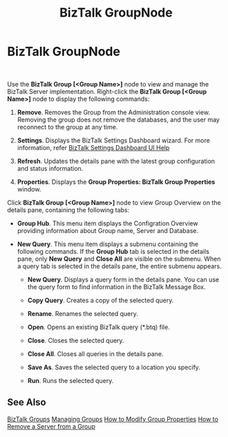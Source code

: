 ﻿---
title: BizTalk GroupNode
TOCTitle: BizTalk GroupNode
ms:assetid: 2d4c607f-af04-4c39-bbbf-ba364be2d3dd
ms:mtpsurl: https://msdn.microsoft.com/library/Aa559395(v=BTS.80)
ms:contentKeyID: 51527016
ms.date: 08/30/2017
mtps_version: v=BTS.80
f1_keywords:
- bts10.admin.node.group
---

# BizTalk GroupNode

 

Use the **BizTalk Group \[\<Group Name\>\]** node to view and manage the BizTalk Server implementation. Right-click the **BizTalk Group \[\<Group Name\>\]** node to display the following commands:

1.  **Remove**. Removes the Group from the Administration console view. Removing the group does not remove the databases, and the user may reconnect to the group at any time.

2.  **Settings**. Displays the BizTalk Settings Dashboard wizard. For more information, refer [BizTalk Settings Dashboard UI Help](biztalk-settings-dashboard-ui-help.md)

3.  **Refresh**. Updates the details pane with the latest group configuration and status information.

4.  **Properties**. Displays the **Group Properties: BizTalk Group Properties** window.

Click **BizTalk Group \[\<Group Name\>\]** node to view Group Overview on the details pane, containing the following tabs:

  - **Group Hub**. This menu item displays the Configration Overview providing information about Group name, Server and Database.

  - **New Query**. This menu item displays a submenu containing the following commands. If the **Group Hub** tab is selected in the details pane, only **New Query** and **Close All** are visible on the submenu. When a query tab is selected in the details pane, the entire submenu appears.
    
      - **New Query**. Displays a query form in the details pane. You can use the query form to find information in the BizTalk Message Box.
    
      - **Copy Query**. Creates a copy of the selected query.
    
      - **Rename**. Renames the selected query.
    
      - **Open**. Opens an existing BizTalk query (\*.btq) file.
    
      - **Close**. Closes the selected query.
    
      - **Close All**. Closes all queries in the details pane.
    
      - **Save As**. Saves the selected query to a location you specify.
    
      - **Run**. Runs the selected query.

## See Also

[BizTalk Groups](https://msdn.microsoft.com/library/aa559010\(v=bts.80\))  
[Managing Groups](https://msdn.microsoft.com/library/aa560678\(v=bts.80\))  
[How to Modify Group Properties](https://msdn.microsoft.com/library/aa560305\(v=bts.80\))  
[How to Remove a Server from a Group](https://msdn.microsoft.com/library/aa561173\(v=bts.80\))


